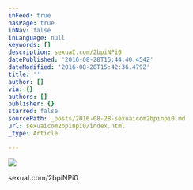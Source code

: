 ```yaml
---
inFeed: true
hasPage: true
inNav: false
inLanguage: null
keywords: []
description: sexuaI.com/2bpiNPi0
datePublished: '2016-08-28T15:44:40.454Z'
dateModified: '2016-08-28T15:42:36.479Z'
title: ''
author: []
via: {}
authors: []
publisher: {}
starred: false
sourcePath: _posts/2016-08-28-sexuaicom2bpinpi0.md
url: sexuaicom2bpinpi0/index.html
_type: Article

---
```

![](https://the-grid-user-content.s3-us-west-2.amazonaws.com/0eb95f4c-cda0-4935-a7e5-0f89a0eb2e0a.jpg)

sexuaI.com/2bpiNPi0